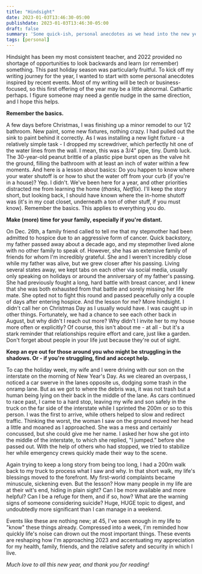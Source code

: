 ```yaml
---
title: "Hindsight"
date: 2023-01-03T13:46:30-05:00
publishdate: 2023-01-03T13:46:30-05:00
draft: false
summary: 'Some quick-ish, personal anecdotes as we head into the new year and inspired by events at the end of 2022.'
tags: [personal]
---
```


Hindsight has been my most consistent teacher, and 2022 provided no shortage of opportunities to look backwards and learn (or remember) something. This past holiday season was particularly fruitful. To kick off my writing journey for the year, I wanted to start with some personal anecdotes inspired by recent events. Most of my writing will be tech or business-focused, so this first offering of the year may be a little abnormal. Cathartic perhaps. I figure someone may need a gentle nudge in the same direction, and I hope this helps.

**Remember the basics.**

A few days before Christmas, I was finishing up a minor remodel to our 1/2 bathroom. New paint, some new fixtures, nothing crazy. I had pulled out the sink to paint behind it correctly. As I was installing a new light fixture - a relatively simple task - I dropped my screwdriver, which perfectly hit one of the water lines from the wall. I mean, this was a 3/4" pipe, tiny. Dumb luck. The 30-year-old peanut brittle of a plastic pipe burst open as the valve hit the ground, filling the bathroom with at least an inch of water within a few moments. And here is a lesson about basics: Do you happen to know where your water shutoff is or how to shut the water off from your curb (if you're in a house)? Yep. I didn't. We've been here for a year, and other priorities distracted me from learning the home (*thanks, Netflix*). I'll keep the story short, but looking back, I should have known where the in-home shutoff was (it's in my coat closet, underneath a ton of other stuff, if you must know). Remember the basics. This applies to everything you do.

**Make (more) time for your family, especially if you're distant.**

On Dec. 26th, a family friend called to tell me that my stepmother had been admitted to hospice due to an aggressive form of cancer. Quick backstory, my father passed away about a decade ago, and my stepmother lived alone with no other family to speak of. However, she has an extensive family of friends for whom I'm incredibly grateful. She and I weren't incredibly close while my father was alive, but we grew closer after his passing. Living several states away, we kept tabs on each other via social media, usually only speaking on holidays or around the anniversary of my father's passing. She had previously fought a long, hard battle with breast cancer, and I knew that she was both exhausted from that battle and sorely missing her life mate. She opted not to fight this round and passed peacefully only a couple of days after entering hospice. And the lesson for me? More hindsight. I didn't call her on Christmas Day as I usually would have. I was caught up in other things. Fortunately, we had a chance to see each other back in August, but why didn't I reach out more? Why didn't I invite her to my house more often or explicitly? Of course, this isn't about me - at all - but it's a stark reminder that relationships require effort and care, just like a garden. Don't forget about people in your life just because they're out of sight. 

**Keep an eye out for those around you who might be struggling in the shadows. Or - if you're struggling, find and accept help.**

To cap the holiday week, my wife and I were driving with our son on the interstate on the morning of New Year's Day. As we cleared an overpass, I noticed a car swerve in the lanes opposite us, dodging some trash in the onramp lane. But as we got to where the debris was, it was not trash but a human being lying on their back in the middle of the lane. As cars continued to race past, I came to a hard stop, leaving my wife and son safely in the truck on the far side of the interstate while I sprinted the 200m or so to this person. I was the first to arrive, while others helped to slow and redirect traffic. Thinking the worst, the woman I saw on the ground moved her head a little and moaned as I approached. She was a mess and certainly concussed, but she could give me her name. I asked her how she got into the middle of the interstate, to which she replied, "I jumped." before she passed out. With the help of others who had stopped, we tried to stabilize her while emergency crews quickly made their way to the scene.

Again trying to keep a long story from being too long, I had a 200m walk back to my truck to process what I saw and why. In that short walk, my life's blessings moved to the forefront. My first-world complaints became minuscule, sickening even. But the lesson? How many people in my life are at their wit's end, hiding in plain sight? Can I be more available and more helpful? Can I be a refuge for them, and if so, how? What are the warning signs of someone considering suicide? Huge, HUGE topic to digest, and undoubtedly more significant than I can manage in a weekend. 

Events like these are nothing new; at 45, I've seen enough in my life to "know" these things already. Compressed into a week, I'm reminded how quickly life's noise can drown out the most important things. These events are reshaping how I'm approaching 2023 and accentuating my appreciation for my health, family, friends, and the relative safety and security in which I live.

*Much love to all this new year, and thank you for reading!*
